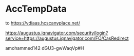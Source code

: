 # AccTempData

to https://vdiaas.hcscanyplace.net/

https://augustus.iqnavigator.com/security/login?service=https://augustus.iqnavigator.com/FO/CasRedirect

amohammed142
dGU3-gwWaqVp#H
